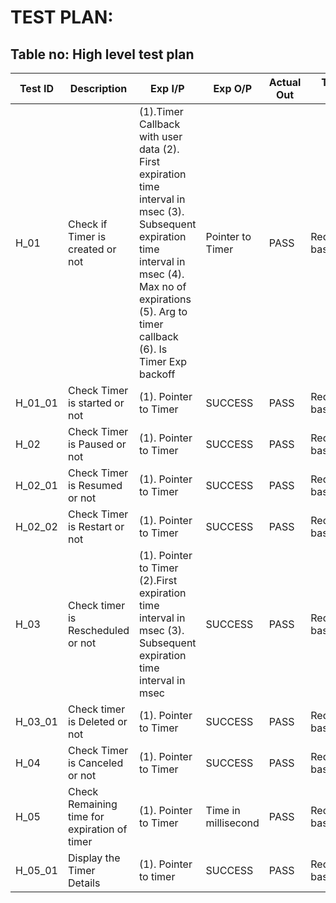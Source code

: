 # TEST PLAN:

## Table no: High level test plan

| **Test ID** | **Description**                                              | **Exp I/P** | **Exp O/P** | **Actual Out** |**Type Of Test**  |    
|-------------|--------------------------------------------------------------|------------|-------------|----------------|------------------|
|  H_01       |Check if Timer is created or not                        | (1).Timer Callback with user data  (2). First expiration time interval in msec (3). Subsequent expiration time interval in msec (4). Max no of expirations (5). Arg to timer callback (6). Is Timer Exp backoff | Pointer to Timer | PASS | Requirement based|
|  H_01_01       |Check Timer is started or not                           | (1). Pointer to Timer | SUCCESS |PASS|Requirement based |
|  H_02   |Check Timer is Paused or not | (1). Pointer to Timer | SUCCESS |PASS|Requirement based |
| H_02_01 | Check Timer is Resumed or not | (1). Pointer to Timer  | SUCCESS | PASS | Requirement based |
| H_02_02 | Check Timer is Restart or not | (1). Pointer to Timer | SUCCESS | PASS | Requirement based |
| H_03 | Check timer is Rescheduled or not | (1). Pointer to Timer (2).First expiration time interval in msec (3). Subsequent expiration time interval in msec  | SUCCESS | PASS | Requirement based |
| H_03_01 | Check timer is Deleted or not | (1). Pointer to Timer | SUCCESS | PASS | Requirement based |
| H_04 | Check Timer is Canceled or not | (1). Pointer to Timer | SUCCESS | PASS  | Requirement based |
| H_05 | Check Remaining time for expiration of timer | (1). Pointer to Timer | Time in millisecond | PASS | Requirement based |
| H_05_01 | Display the Timer Details | (1). Pointer to timer | SUCCESS | PASS | Requirement based |

